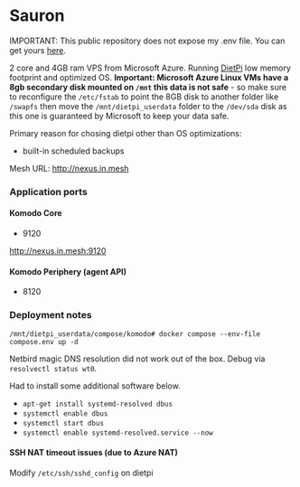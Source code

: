 # Sauron

IMPORTANT: This public repository does not expose my .env file. You can get yours [here](https://raw.githubusercontent.com/moghtech/komodo/main/compose/compose.env).

2 core and 4GB ram VPS from Microsoft Azure. Running [DietPi](https://dietpi.com/) low memory footprint and optimized OS. **Important: Microsoft  Azure Linux VMs have a 8gb secondary disk mounted on `/mnt` this data is not safe** - so make sure to reconfigure the `/etc/fstab` to point the 8GB disk to another folder like `/swapfs` then move the `/mnt/dietpi_userdata` folder to the `/dev/sda` disk as this one is guaranteed by Microsoft to keep your data safe.

Primary reason for chosing dietpi other than OS optimizations:
- built-in scheduled backups

Mesh URL: http://nexus.in.mesh

### Application ports

#### Komodo Core

- 9120

http://nexus.in.mesh:9120

#### Komodo Periphery (agent API)

- 8120

### Deployment notes

`/mnt/dietpi_userdata/compose/komodo# docker compose --env-file compose.env up -d`

Netbird magic DNS resolution did not work out of the box. Debug via `resolvectl status wt0`.

Had to install some additional software below.
- `apt-get install systemd-resolved dbus`
- `systemctl enable dbus`
- `systemctl start dbus`
- `systemctl enable systemd-resolved.service --now`

#### SSH NAT timeout issues (due to Azure NAT)

Modify `/etc/ssh/sshd_config` on dietpi